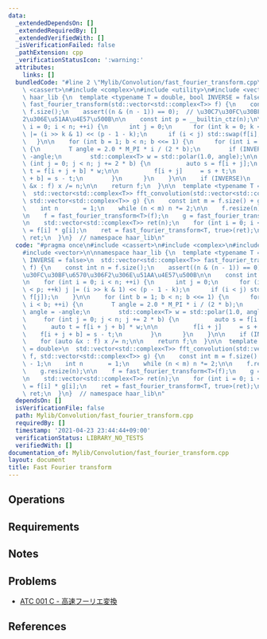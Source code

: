 ```yaml
---
data:
  _extendedDependsOn: []
  _extendedRequiredBy: []
  _extendedVerifiedWith: []
  _isVerificationFailed: false
  _pathExtension: cpp
  _verificationStatusIcon: ':warning:'
  attributes:
    links: []
  bundledCode: "#line 2 \"Mylib/Convolution/fast_fourier_transform.cpp\"\n#include\
    \ <cassert>\n#include <complex>\n#include <utility>\n#include <vector>\n\nnamespace\
    \ haar_lib {\n  template <typename T = double, bool INVERSE = false>\n  std::vector<std::complex<T>>\
    \ fast_fourier_transform(std::vector<std::complex<T>> f) {\n    const int n =\
    \ f.size();\n    assert((n & (n - 1)) == 0);  // \u30C7\u30FC\u30BF\u6570\u306F\
    2\u306E\u51AA\u4E57\u500B\n\n    const int p = __builtin_ctz(n);\n\n    for (int\
    \ i = 0; i < n; ++i) {\n      int j = 0;\n      for (int k = 0; k < p; ++k) j\
    \ |= (i >> k & 1) << (p - 1 - k);\n      if (i < j) std::swap(f[i], f[j]);\n \
    \   }\n\n    for (int b = 1; b < n; b <<= 1) {\n      for (int i = 0; i < b; ++i)\
    \ {\n        T angle = 2.0 * M_PI * i / (2 * b);\n        if (INVERSE) angle =\
    \ -angle;\n        std::complex<T> w = std::polar(1.0, angle);\n\n        for\
    \ (int j = 0; j < n; j += 2 * b) {\n          auto s = f[i + j];\n          auto\
    \ t = f[i + j + b] * w;\n\n          f[i + j]     = s + t;\n          f[i + j\
    \ + b] = s - t;\n        }\n      }\n    }\n\n    if (INVERSE)\n      for (auto\
    \ &x : f) x /= n;\n\n    return f;\n  }\n\n  template <typename T = double>\n\
    \  std::vector<std::complex<T>> fft_convolution(std::vector<std::complex<T>> f,\
    \ std::vector<std::complex<T>> g) {\n    const int m = f.size() + g.size() - 1;\n\
    \    int n       = 1;\n    while (n < m) n *= 2;\n\n    f.resize(n);\n    g.resize(n);\n\
    \n    f = fast_fourier_transform<T>(f);\n    g = fast_fourier_transform<T>(g);\n\
    \n    std::vector<std::complex<T>> ret(n);\n    for (int i = 0; i < n; ++i) ret[i]\
    \ = f[i] * g[i];\n    ret = fast_fourier_transform<T, true>(ret);\n\n    return\
    \ ret;\n  }\n}  // namespace haar_lib\n"
  code: "#pragma once\n#include <cassert>\n#include <complex>\n#include <utility>\n\
    #include <vector>\n\nnamespace haar_lib {\n  template <typename T = double, bool\
    \ INVERSE = false>\n  std::vector<std::complex<T>> fast_fourier_transform(std::vector<std::complex<T>>\
    \ f) {\n    const int n = f.size();\n    assert((n & (n - 1)) == 0);  // \u30C7\
    \u30FC\u30BF\u6570\u306F2\u306E\u51AA\u4E57\u500B\n\n    const int p = __builtin_ctz(n);\n\
    \n    for (int i = 0; i < n; ++i) {\n      int j = 0;\n      for (int k = 0; k\
    \ < p; ++k) j |= (i >> k & 1) << (p - 1 - k);\n      if (i < j) std::swap(f[i],\
    \ f[j]);\n    }\n\n    for (int b = 1; b < n; b <<= 1) {\n      for (int i = 0;\
    \ i < b; ++i) {\n        T angle = 2.0 * M_PI * i / (2 * b);\n        if (INVERSE)\
    \ angle = -angle;\n        std::complex<T> w = std::polar(1.0, angle);\n\n   \
    \     for (int j = 0; j < n; j += 2 * b) {\n          auto s = f[i + j];\n   \
    \       auto t = f[i + j + b] * w;\n\n          f[i + j]     = s + t;\n      \
    \    f[i + j + b] = s - t;\n        }\n      }\n    }\n\n    if (INVERSE)\n  \
    \    for (auto &x : f) x /= n;\n\n    return f;\n  }\n\n  template <typename T\
    \ = double>\n  std::vector<std::complex<T>> fft_convolution(std::vector<std::complex<T>>\
    \ f, std::vector<std::complex<T>> g) {\n    const int m = f.size() + g.size()\
    \ - 1;\n    int n       = 1;\n    while (n < m) n *= 2;\n\n    f.resize(n);\n\
    \    g.resize(n);\n\n    f = fast_fourier_transform<T>(f);\n    g = fast_fourier_transform<T>(g);\n\
    \n    std::vector<std::complex<T>> ret(n);\n    for (int i = 0; i < n; ++i) ret[i]\
    \ = f[i] * g[i];\n    ret = fast_fourier_transform<T, true>(ret);\n\n    return\
    \ ret;\n  }\n}  // namespace haar_lib\n"
  dependsOn: []
  isVerificationFile: false
  path: Mylib/Convolution/fast_fourier_transform.cpp
  requiredBy: []
  timestamp: '2021-04-23 23:44:44+09:00'
  verificationStatus: LIBRARY_NO_TESTS
  verifiedWith: []
documentation_of: Mylib/Convolution/fast_fourier_transform.cpp
layout: document
title: Fast Fourier transform
---
```


## Operations

## Requirements

## Notes

## Problems

- [ATC 001 C - 高速フーリエ変換](https://atcoder.jp/contests/atc001/tasks/fft_c)

## References
